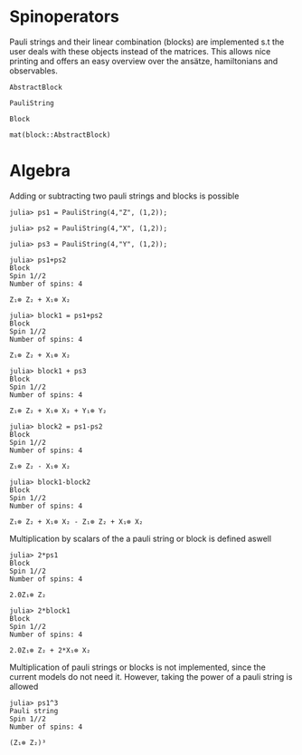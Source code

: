 # Spinoperators

Pauli strings and their linear combination (blocks) are implemented s.t the user 
deals with these objects instead of the matrices.
This allows nice printing and offers an easy overview over the ansätze, hamiltonians and observables. 

```@docs
AbstractBlock
```
```@docs
PauliString

```
```@docs
Block
```
```@docs
mat(block::AbstractBlock)
```

# Algebra

Adding or subtracting two pauli strings and blocks is possible 


```jlcon 
julia> ps1 = PauliString(4,"Z", (1,2));

julia> ps2 = PauliString(4,"X", (1,2));

julia> ps3 = PauliString(4,"Y", (1,2));

julia> ps1+ps2
Block
Spin 1//2
Number of spins: 4

Z₁⊗ Z₂ + X₁⊗ X₂

julia> block1 = ps1+ps2
Block
Spin 1//2
Number of spins: 4

Z₁⊗ Z₂ + X₁⊗ X₂

julia> block1 + ps3
Block
Spin 1//2
Number of spins: 4

Z₁⊗ Z₂ + X₁⊗ X₂ + Y₁⊗ Y₂

julia> block2 = ps1-ps2
Block
Spin 1//2
Number of spins: 4

Z₁⊗ Z₂ - X₁⊗ X₂

julia> block1-block2
Block
Spin 1//2
Number of spins: 4

Z₁⊗ Z₂ + X₁⊗ X₂ - Z₁⊗ Z₂ + X₁⊗ X₂

```

Multiplication by scalars of the a pauli string or block is defined aswell
```jlcon
julia> 2*ps1
Block
Spin 1//2
Number of spins: 4

2.0Z₁⊗ Z₂

julia> 2*block1
Block
Spin 1//2
Number of spins: 4

2.0Z₁⊗ Z₂ + 2*X₁⊗ X₂

```

Multiplication of pauli strings or blocks is not implemented, since the current models do not need it. 
However, taking the power of a pauli string is allowed 
```jlcon 
julia> ps1^3
Pauli string
Spin 1//2
Number of spins: 4

(Z₁⊗ Z₂)³

```